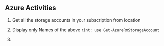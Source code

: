 ## Azure Activities
1. Get all the storage accounts in your subscription from location <centralus>
2. Display only Names of the above
   ```hint: use Get-AzureRmStorageAccount```

3. 


